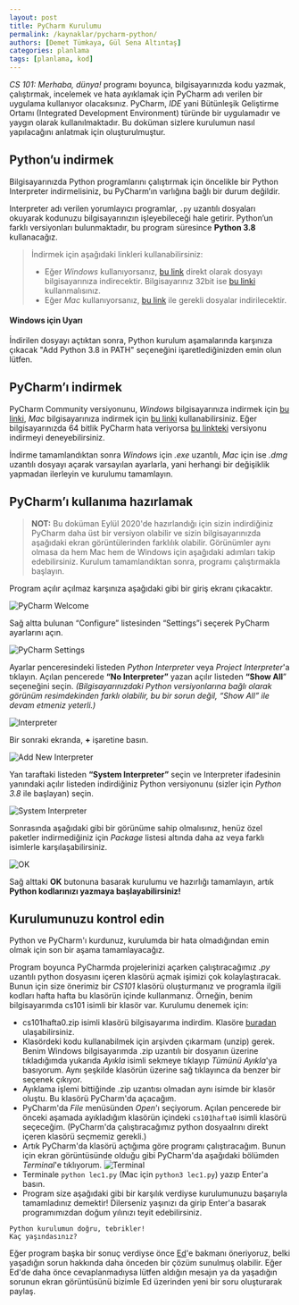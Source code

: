 ```yaml
---
layout: post
title: PyCharm Kurulumu
permalink: /kaynaklar/pycharm-python/
authors: [Demet Tümkaya, Gül Sena Altıntaş]
categories: planlama
tags: [planlama, kod]
---
```


_CS 101: Merhaba, dünya!_  programı boyunca, bilgisayarınızda kodu yazmak, çalıştırmak, incelemek ve hata ayıklamak için PyCharm adı verilen bir uygulama kullanıyor olacaksınız. PyCharm, *IDE*  yani Bütünleşik Geliştirme Ortamı (Integrated Development Environment) türünde bir uygulamadır ve yaygın olarak kullanılmaktadır. Bu doküman sizlere kurulumun nasıl yapılacağını anlatmak için oluşturulmuştur.

## Python’u indirmek
Bilgisayarınızda Python programlarını çalıştırmak için öncelikle bir Python Interpreter indirmelisiniz, bu PyCharm’ın varlığına bağlı bir durum değildir.
    
Interpreter adı verilen yorumlayıcı programlar, `.py` uzantılı dosyaları okuyarak kodunuzu bilgisayarınızın işleyebileceği hale getirir. Python’un farklı versiyonları bulunmaktadır, bu program süresince **Python 3.8** kullanacağız. 

>İndirmek için aşağıdaki linkleri kullanabilirsiniz: 
>* Eğer *Windows* kullanıyorsanız, <a href="https://www.python.org/ftp/python/3.8.6/python-3.8.6-amd64.exe" target="_blank">bu link</a> direkt olarak dosyayı bilgisayarınıza indirecektir. Bilgisayarınız 32bit ise <a href="https://www.python.org/ftp/python/3.8.6/python-3.8.6.exe" target="_blank">bu linki</a> kullanmalısınız.
>* Eğer *Mac* kullanıyorsanız, <a href="https://www.python.org/ftp/python/3.8.6/python-3.8.6-macosx10.9.pkg" target="_blank">bu link</a> ile  gerekli dosyalar indirilecektir.
    
#### Windows için Uyarı
İndirilen dosyayı açtıktan sonra, Python kurulum aşamalarında karşınıza çıkacak "Add Python 3.8 in PATH" seçeneğini işaretlediğinizden emin olun lütfen. 
    
## PyCharm’ı indirmek
PyCharm Community versiyonunu, *Windows* bilgisayarınıza indirmek için <a href="https://www.jetbrains.com/pycharm/download/download-thanks.html?platform=windows&code=PCC" target="_blank">bu linki</a>, *Mac* bilgisayarınıza indirmek için <a href="https://www.jetbrains.com/pycharm/download/download-thanks.html?platform=mac&code=PCC" target="_blank">bu linki</a> kullanabilirsiniz. Eğer bilgisayarınızda 64 bitlik PyCharm hata veriyorsa <a href="https://download.jetbrains.com/python/pycharm-community-2018.3.7.exe" target="_blank">bu linkteki</a> versiyonu indirmeyi deneyebilirsiniz.

İndirme tamamlandıktan sonra *Windows* için *.exe* uzantılı, *Mac* için ise *.dmg* uzantılı dosyayı açarak varsayılan ayarlarla, yani herhangi bir değişiklik yapmadan ilerleyin ve kurulumu tamamlayın.

## PyCharm’ı kullanıma hazırlamak 
>**NOT:**  Bu doküman Eylül 2020'de hazırlandığı için sizin indirdiğiniz PyCharm daha üst bir versiyon olabilir ve sizin bilgisayarınızda aşağıdaki ekran görüntülerinden farklılık olabilir. Görünümler aynı olmasa da hem Mac hem de Windows için aşağıdaki adımları takip edebilirsiniz.
Kurulum tamamlandıktan sonra, programı çalıştırmakla başlayın. 

Program açılır açılmaz karşınıza aşağıdaki gibi bir giriş ekranı çıkacaktır. 

<!-- ![PyCharm Welcome](https://drive.google.com/uc?export=view&id=1Evv8zeAVZREv97g0mVB7bJqbPoTijOkX) -->
![PyCharm Welcome](/assets/images/pycharm-python/p1.png)

Sağ altta bulunan “Configure” listesinden “Settings”i seçerek PyCharm ayarlarını açın.

<!-- ![PyCharm Settings](https://drive.google.com/uc?export=view&id=1YZdkCnmw9tdbgtPDNdzTdjsVWCYm1x1A) -->
![PyCharm Settings](/assets/images/pycharm-python/p2.png)

Ayarlar penceresindeki listeden *Python Interpreter* veya *Project Interpreter*'a tıklayın. Açılan pencerede **“No Interpreter”** yazan açılır listeden **“Show All**” seçeneğini seçin. *(Bilgisayarınızdaki Python versiyonlarına bağlı olarak görünüm resimdekinden farklı olabilir, bu bir sorun değil, “Show All” ile devam etmeniz yeterli.)*

<!-- ![Interpreter](https://drive.google.com/uc?export=view&id=1YTYYa5jkuwloRArcV97OFAo4QXuijJHR) -->
![Interpreter](/assets/images/pycharm-python/p3.png)

Bir sonraki ekranda, **+** işaretine basın.

<!-- ![Add New Interpreter](https://drive.google.com/uc?export=view&id=1yLaOkXhZBtBR-uxIuZleLEkQ4V4FNLOU) -->
![Add New Interpreter](/assets/images/pycharm-python/p4.png)

Yan taraftaki listeden **“System Interpreter”** seçin ve Interpreter ifadesinin yanındaki açılır listeden indirdiğiniz Python versiyonunu (sizler için *Python 3.8* ile başlayan) seçin.

<!-- ![System Interpreter](https://drive.google.com/uc?export=view&id=1a8A0E-ZnUv0FnxBGYcg3GjXpIWS07G1r) -->
![System Interpreter](/assets/images/pycharm-python/p5.png)

Sonrasında aşağıdaki gibi bir görünüme sahip olmalısınız, henüz özel paketler indirmediğiniz için *Package* listesi altında daha az veya farklı isimlerle karşılaşabilirsiniz.

<!-- ![OK](https://drive.google.com/uc?export=view&id=1RLXyEJ6904Wq6e1y9sNQrtgb-UkQA59L) -->
![OK](/assets/images/pycharm-python/p6.png)

Sağ alttaki **OK** butonuna basarak kurulumu ve hazırlığı tamamlayın, artık **Python kodlarınızı yazmaya başlayabilirsiniz!**

## Kurulumunuzu kontrol edin
Python ve PyCharm'ı kurdunuz, kurulumda bir hata olmadığından emin olmak için son bir aşama tamamlayacağız.

Program boyunca PyCharmda projelerinizi açarken çalıştıracağımız _.py_ uzantılı python dosyasını içeren klasörü açmak işimizi çok kolaylaştıracak. Bunun için size önerimiz bir _CS101_ klasörü oluşturmanız ve programla ilgili kodları hafta hafta bu klasörün içinde kullanmanız. Örneğin, benim bilgisayarımda cs101 isimli bir klasör var. Kurulumu denemek için:
- cs101hafta0.zip isimli klasörü bilgisayarıma indirdim. Klasöre [buradan](https://drive.google.com/file/d/1UqrusTPOkYt6LVF52UVgDkoUm1p_KiE1/view?usp=sharing) ulaşabilirsiniz.
- Klasördeki kodu kullanabilmek için arşivden çıkarmam (unzip) gerek. Benim Windows bilgisayarımda .zip uzantılı bir dosyanın üzerine tıkladığımda yukarıda _Ayıkla_ isimli sekmeye tıklayıp _Tümünü Ayıkla_'ya basıyorum. Aynı şeşkilde klasörün üzerine sağ tıklayınca da benzer bir seçenek çıkıyor.
- Ayıklama işlemi bittiğinde .zip uzantısı olmadan aynı isimde bir klasör oluştu. Bu klasörü PyCharm'da açacağım.
- PyCharm'da _File_ menüsünden _Open_'ı seçiyorum. Açılan pencerede bir önceki aşamada ayıkladığım klasörün içindeki `cs101hafta0` isimli klasörü seçeceğim. (PyCharm'da çalıştıracağımız python dosyaalrını direkt içeren klasörü seçmemiz gerekli.) 
- Artık PyCharm'da klasörü açtığıma göre programı çalıştıracağım. Bunun için ekran görüntüsünde olduğu gibi PyCharm'da aşağıdaki bölümden _Terminal_'e tıklıyorum. ![Terminal](/assets/images/pycharm-python/pycharm-terminal.jpg)
- Terminale `python lec1.py` (Mac için `python3 lec1.py`) yazıp Enter'a basın. 
- Program size aşağıdaki gibi bir karşılık verdiyse kurulumunuzu başarıyla tamamladınız demektir! Dilerseniz yaşınızı da girip Enter'a basarak programımızdan doğum yılınızı teyit edebilirsiniz.
```
Python kurulumun doğru, tebrikler!
Kaç yaşındasınız? 
```
Eğer program başka bir sonuç verdiyse önce [Ed](https://edstem.org/us/courses/4754/discussion/)'e bakmanı öneriyoruz, belki yaşadığın sorun hakkında daha önceden bir çözüm sunulmuş olabilir. Eğer Ed'de daha önce cevaplanmadıysa lütfen aldığın mesajın ya da yaşadığın sorunun ekran görüntüsünü bizimle Ed üzerinden yeni bir soru oluşturarak paylaş.  
